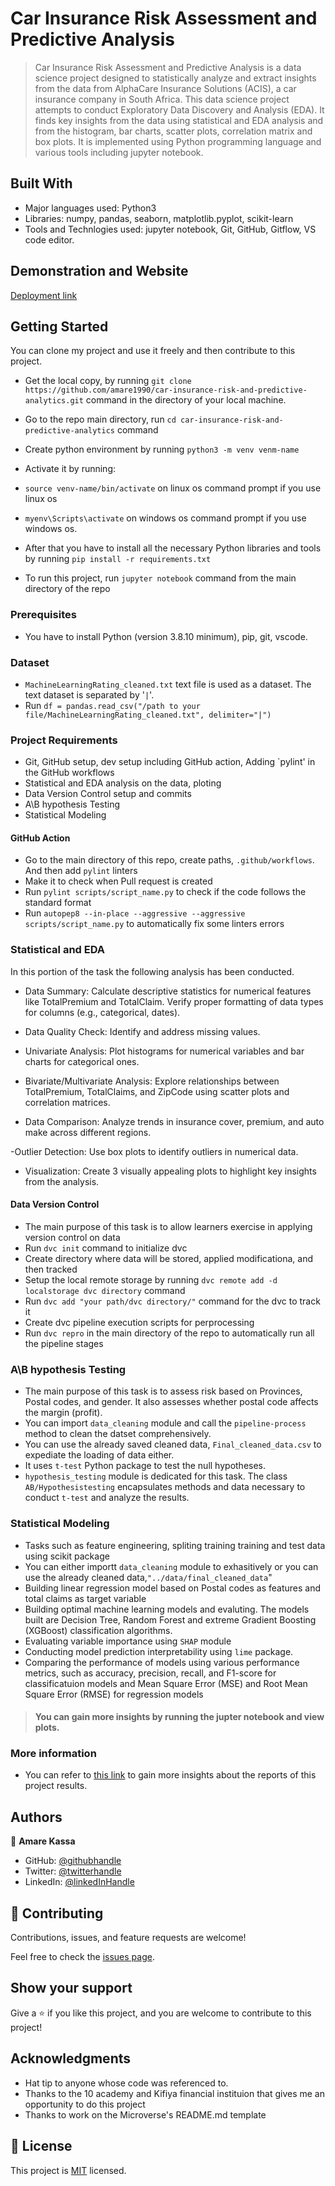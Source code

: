 # Car Insurance Risk Assessment and Predictive Analysis

> Car Insurance Risk Assessment and Predictive Analysis is a data science project designed to statistically analyze and extract insights from the data from AlphaCare Insurance Solutions (ACIS), a car insurance company in South Africa. This data science project attempts to conduct Exploratory Data Discovery and Analysis (EDA). It finds key insights from the data using statistical and EDA analysis and from the histogram, bar charts, scatter plots, correlation matrix and box plots. It is implemented using Python programming language and various tools including jupyter notebook.

## Built With

- Major languages used: Python3
- Libraries: numpy, pandas, seaborn, matplotlib.pyplot, scikit-learn
- Tools and Technlogies used: jupyter notebook, Git, GitHub, Gitflow, VS code editor.

## Demonstration and Website

[Deployment link](Soon!)

## Getting Started

You can clone my project and use it freely and then contribute to this project.

- Get the local copy, by running `git clone https://github.com/amare1990/car-insurance-risk-and-predictive-analytics.git` command in the directory of your local machine.
- Go to the repo main directory, run `cd car-insurance-risk-and-predictive-analytics` command
- Create python environment by running `python3 -m venv venm-name`
- Activate it by running:
- `source venv-name/bin/activate` on linux os command prompt if you use linux os
- `myenv\Scripts\activate` on windows os command prompt if you use windows os.

- After that you have to install all the necessary Python libraries and tools by running `pip install -r requirements.txt`
- To run this project, run `jupyter notebook` command from the main directory of the repo

### Prerequisites

- You have to install Python (version 3.8.10 minimum), pip, git, vscode.

### Dataset

 - `MachineLearningRating_cleaned.txt` text file is used as a dataset. The text dataset is separated by '`|`'.
 - Run `df = pandas.read_csv("/path to your file/MachineLearningRating_cleaned.txt", delimiter="|")`

### Project Requirements
- Git, GitHub setup, dev setup including GitHub action,  Adding `pylint' in the GitHub workflows
- Statistical and EDA analysis on the data, ploting
- Data Version Control setup and commits
- A\B hypothesis Testing
- Statistical Modeling

#### GitHub Action
- Go to the main directory of this repo, create paths, `.github/workflows`. And then add `pylint` linters
- Make it to check when Pull request is created
- Run `pylint scripts/script_name.py` to check if the code follows the standard format
- Run `autopep8 --in-place --aggressive --aggressive scripts/script_name.py` to automatically fix some linters errors

### Statistical and EDA
In this portion of the task the following analysis has been conducted.

- Data Summary:
    Calculate descriptive statistics for numerical features like TotalPremium and TotalClaim.
    Verify proper formatting of data types for columns (e.g., categorical, dates).

- Data Quality Check:
    Identify and address missing values.

- Univariate Analysis:
    Plot histograms for numerical variables and bar charts for categorical ones.

- Bivariate/Multivariate Analysis:
    Explore relationships between TotalPremium, TotalClaims, and ZipCode using scatter plots and correlation matrices.

- Data Comparison:
    Analyze trends in insurance cover, premium, and auto make across different regions.

-Outlier Detection:
    Use box plots to identify outliers in numerical data.

- Visualization:
    Create 3 visually appealing plots to highlight key insights from the analysis.

#### Data Version Control
- The main purpose of this task is to allow learners exercise in applying version control on data
- Run `dvc init` command to initialize dvc
- Create directory where data will be stored, applied modificationa, and then tracked
- Setup the local remote storage by running `dvc remote add -d localstorage dvc directory` command
- Run `dvc add "your path/dvc directory/"` command for the dvc to track it
- Create dvc pipeline execution scripts for perprocessing
- Run `dvc repro` in the main directory of the repo to automatically run all the pipeline stages

###  A\B hypothesis Testing
- The main purpose of this task is to assess risk based on Provinces, Postal codes, and gender. It also assesses whether postal code affects the margin (profit).
- You can import `data_cleaning` module and call the `pipeline-process` method to clean the datset comprehensively.
- You can use the already saved cleaned data, `Final_cleaned_data.csv` to expediate the loading of data either.
- It uses `t-test` Python package to test the null hypotheses.
- `hypothesis_testing` module is dedicated for this task. The class `AB/Hypothesistesting` encapsulates methods and data necessary to conduct `t-test` and analyze the results.

### Statistical Modeling
- Tasks such as feature engineering, spliting training training and test data using scikit package
- You can either importt `data_cleaning` module to exhasitively or you can use the already cleaned data,`"../data/final_cleaned_data`"
- Building linear regression model based on Postal codes as features and total claims as target variable
- Building optimal machine learning models and evaluting. The models built are Decision Tree, Random Forest and extreme Gradient Boosting (XGBoost) classification algorithms.
- Evaluating variable importance using `SHAP` module
- Conducting model prediction interpretability using `lime` package.
- Comparing the performance of models using various performance metrics, such as accuracy, precision, recall, and F1-score for classificatuion models and Mean Square Error (MSE) and Root Mean Square Error (RMSE) for regression models

> #### You can gain more insights by running the jupter notebook and view plots.


### More information
- You can refer to [this link](https://drive.google.com/file/d/1A-va0lngEi_F0V-TfKib7W3sDIcRnHv2/view?usp=sharing) to gain more insights about the reports of this project results.

## Authors

👤 **Amare Kassa**

- GitHub: [@githubhandle](https://github.com/amare1990)
- Twitter: [@twitterhandle](https://twitter.com/@amaremek)
- LinkedIn: [@linkedInHandle](https://www.linkedin.com/in/amaremek/)

## 🤝 Contributing

Contributions, issues, and feature requests are welcome!

Feel free to check the [issues page](https://github.com/amare1990/car-insurance-risk-and-predictive-analytics/issues).

## Show your support

Give a ⭐️ if you like this project, and you are welcome to contribute to this project!

## Acknowledgments

- Hat tip to anyone whose code was referenced to.
- Thanks to the 10 academy and Kifiya financial instituion that gives me an opportunity to do this project
- Thanks to work on the Microverse's README.md template

## 📝 License

This project is [MIT](./LICENSE) licensed.
